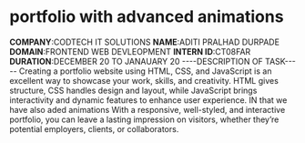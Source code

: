 # portfolio with advanced animations
**COMPANY**:CODTECH IT SOLUTIONS
**NAME**:ADITI PRALHAD DURPADE
**DOMAIN**:FRONTEND WEB DEVLEOPMENT
**INTERN ID**:CT08FAR
**DURATION**:DECEMBER 20 TO JANAUARY 20
----DESCRIPTION OF TASK-----
Creating a portfolio website using HTML, CSS, and JavaScript is an excellent way to showcase your work, skills, and creativity. HTML gives structure, CSS handles design and layout, while JavaScript brings interactivity and dynamic features to enhance user experience. IN that we have also aded animations With a responsive, well-styled, and interactive portfolio, you can leave a lasting impression on visitors, whether they’re potential employers, clients, or collaborators.
